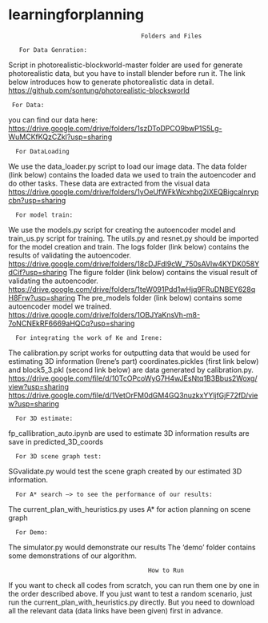 # learningforplanning
                                         Folders and Files

       For Data Genration:
Script in photorealistic-blockworld-master folder are used for generate photorealistic data, but you have to install blender before run it.
The link below introduces how to generate photorealistic data in detail.
       https://github.com/sontung/photorealistic-blocksworld

     For Data:
you can find our data here:    https://drive.google.com/drive/folders/1szDToDPCO9bwP1S5Lg-WuMCKfKQzCZkI?usp=sharing

      For DataLoading
We use the data_loader.py script to load our image data.
The data folder (link below) contains the loaded data we used to train the autoencoder and do other tasks. These data are extracted from the visual data
https://drive.google.com/drive/folders/1yOeUfWFkWcxhbg2iXEQBigcaInrypcbn?usp=sharing

      For model train:

We use the models.py script for creating the autoencoder model and train_us.py script for training. The utils.py and resnet.py should be imported for the model creation and train.
The logs folder (link below) contains the results of validating the autoencoder.
      https://drive.google.com/drive/folders/18cDJFdl9cW_750sAVlw4KYDK058YdCif?usp=sharing
The figure folder (link below) contains the visual result of validating the autoencoder.
      https://drive.google.com/drive/folders/1teW091Pdd1wHjq9FRuDNBEY628qH8Frw?usp=sharing
The pre_models folder (link below) contains some autoencoder model we trained.
https://drive.google.com/drive/folders/1OBJYaKnsVh-m8-7oNCNEkRF6669aHQCq?usp=sharing

      For integrating the work of Ke and Irene:

The calibration.py script works for outputting data that would be used for estimating 3D information (Irene’s part)
coordinates.pickles (first link below) and block5_3.pkl (second link below) are data generated by calibration.py.
https://drive.google.com/file/d/10TcOPcoWyG7H4wJEsNtq1B3Bbus2Woxg/view?usp=sharing
https://drive.google.com/file/d/1VetOrFM0dGM4GQ3nuzkxYYljfGjF72fD/view?usp=sharing

      For 3D estimate:

fp_callibration_auto.ipynb are used to estimate 3D information
results are save in predicted_3D_coords

      For 3D scene graph test:

SGvalidate.py would test the scene graph created by our estimated 3D information.

      For A* search —> to see the performance of our results:

The current_plan_with_heuristics.py uses A* for action planning on scene graph

      For Demo:

The simulator.py would demonstrate our results
The ‘demo’ folder contains some demonstrations of our algorithm.


          
                                           How to Run

If you want to check all codes from scratch, you can run them one by one in the order described above. If you just want to test a random scenario, just run the current_plan_with_heuristics.py  directly. But you need to download all the relevant data (data links have been given) first in advance.

